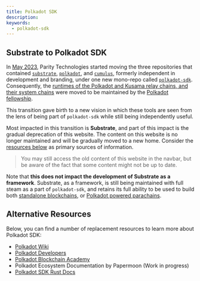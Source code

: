 ```yaml
---
title: Polkadot SDK
description:
keywords:
  - polkadot-sdk
---
```



## Substrate to Polkadot SDK

In [May
2023](https://forum.polkadot.network/t/psa-parity-is-currently-working-on-merging-the-polkadot-stack-repositories-into-one-single-repository/2883),
Parity Technologies started moving the three repositories that contained
[`substrate`](https://github.com/paritytech/substrate),
[`polkadot`](https://github.com/paritytech/polkadot), and
[`cumulus`](https://github.com/paritytech/cumulus), formerly independent in development and
branding, under one new mono-repo called
[`polkadot-sdk`](https://github.com/paritytech/polkadot-sdk). Consequently, the [runtimes of the
Polkadot and Kusama relay chains, and their system chains](https://github.com/polkadot-fellows/runtimes) were moved to be maintained by the [Polkadot fellowship](polkadot-fellows.github.io/dashboard/).

This transition gave birth to a new vision in which these tools are seen from the lens of being part of `polkadot-sdk` while still being independently useful.

Most impacted in this transition is **Substrate**, and part of this impact is the gradual deprecation of
this website. The content on this website is no longer maintained and will be gradually moved to a
new home. Consider the [resources below](#alternative-resources) as primary sources of information.

> You may still access the old content of this website in the navbar, but be aware of the fact that some content might not be up to date.

Note that **this does not impact the development of Substrate as a framework**. Substrate, as a framework, is still being maintained with full steam as a part of `polkadot-sdk`, and retains its full ability to be used to build both [standalone blockchains](https://github.com/paritytech/polkadot-sdk-solochain-template), or [Polkadot powered parachains](https://github.com/paritytech/polkadot-sdk-parachain-template).

## Alternative Resources

Below, you can find a number of replacement resources to learn more about Polkadot SDK:

- [Polkadot Wiki](https://wiki.polkadot.network/docs/build-guide)
- [Polkadot Developers](https://github.com/polkadot-developers/)
- [Polkadot Blockchain Academy](https://polkadot.com/blockchain-academy)
- Polkadot Ecosystem Documentation by Papermoon (Work in progress)
- [Polkadot SDK Rust Docs](https://paritytech.github.io/polkadot-sdk/master/polkadot_sdk_docs/index.html)
